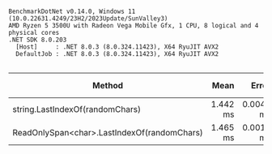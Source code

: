 ```

BenchmarkDotNet v0.14.0, Windows 11 (10.0.22631.4249/23H2/2023Update/SunValley3)
AMD Ryzen 5 3500U with Radeon Vega Mobile Gfx, 1 CPU, 8 logical and 4 physical cores
.NET SDK 8.0.203
  [Host]     : .NET 8.0.3 (8.0.324.11423), X64 RyuJIT AVX2
  DefaultJob : .NET 8.0.3 (8.0.324.11423), X64 RyuJIT AVX2


```
| Method                                      | Mean     | Error     | StdDev    | Ratio    | RatioSD | Allocated | Alloc Ratio |
|-------------------------------------------- |---------:|----------:|----------:|---------:|--------:|----------:|------------:|
| string.LastIndexOf(randomChars)             | 1.442 ms | 0.0048 ms | 0.0042 ms | baseline |         |       1 B |             |
| ReadOnlySpan&lt;char&gt;.LastIndexOf(randomChars) | 1.465 ms | 0.0012 ms | 0.0011 ms |      +2% |    0.3% |       1 B |         +0% |
